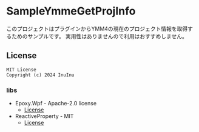 # SampleYmmeGetProjInfo

このプロジェクトはプラグインからYMM4の現在のプロジェクト情報を取得するためのサンプルです。
実用性はありませんので利用はおすすめしません。

## License

```
MIT License
Copyright (c) 2024 InuInu
```

### libs

- Epoxy.Wpf - Apache-2.0 license
  - [License](https://github.com/kekyo/Epoxy/blob/main/LICENSE)
- ReactiveProperty - MIT
  - [License](https://github.com/runceel/ReactiveProperty/blob/main/LICENSE.txt)